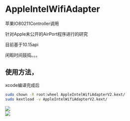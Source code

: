 # AppleIntelWifiAdapter
苹果IO80211Controller调用

针对Apple未公开的AirPort程序进行的研究

目前基于10.15api

闲暇时间鼓捣。。。

## 使用方法，
xcode编译完成后
``` Bash
sudo chown -R root:wheel AppleIntelWifiAdapterV2.kext/
sudo kextload -v AppleIntelWifiAdapterV2.kext/
``` 
![](https://github.com/zxystd/AppleIntelWifiAdapter/raw/master/mg/QQ20191102-195821.png)  
![](https://github.com/zxystd/AppleIntelWifiAdapter/raw/master/img/QQ20191102-195905.png)  
